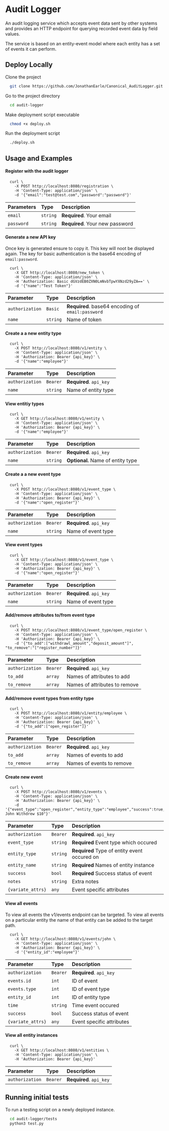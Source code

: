 
# Audit Logger

An audit logging service which accepts event data 
sent by other systems and provides an HTTP endpoint 
for querying recorded event data by field values.

The service is based on an entity-event model where each 
entity has a set of events it can perform.



## Deploy Locally

Clone the project

```bash
  git clone https://github.com/JonathanEarle/Canonical_AuditLogger.git
```

Go to the project directory

```bash
  cd audit-logger
```

Make deployment script executable

```bash
  chmod +x deploy.sh
```

Run the deployment script

```bash
  ./deploy.sh
```


## Usage and Examples

#### Register with the audit logger

```http
  curl \
    -X POST http://localhost:8080/registration \
    -H 'Content-Type: application/json' \
    -d '{"email":"test@test.com","password":"password"}'
```

| Parameters| Type     | Description                |
| :-------- | :------- | :------------------------- |
| `email` | `string` | **Required**. Your email |
| `password` | `string` | **Required**. Your new password |



#### Generate a new API key

Once key is generated ensure to copy it. This key will noot be displayed again.
The key for basic authentication is the base64 encoding of `email:password`.

```http
  curl \
    -X GET http://localhost:8080/new_token \
    -H 'Content-Type: application/json' \
    -H 'Authorization: Basic dGVzdEB0ZXN0LmNvbTpwYXNzd29yZA==' \
    -d '{"name":"Test Token"}' 
```

| Parameter | Type     | Description                       |
| :-------- | :------- | :-------------------------------- |
| `authorization`      | `Basic` | **Required**. base64 encoding of `email:password` |
| `name`      | `string` | Name of token |


#### Create a a new entity type

```http
  curl \
    -X POST http://localhost:8080/v1/entity \
    -H 'Content-Type: application/json' \
    -H 'Authorization: Bearer {api_key}' \
    -d '{"name":"employee"}' 
```

| Parameter | Type     | Description                       |
| :-------- | :------- | :-------------------------------- |
| `authorization`      | `Bearer` | **Required**. `api_key` |
| `name`      | `string` | Name of entity type |

#### View entitiy types

```http
  curl \
    -X GET http://localhost:8080/v1/entity \
    -H 'Content-Type: application/json' \
    -H 'Authorization: Bearer {api_key}' \
    -d '{"name":"employee"}' 
```

| Parameter | Type     | Description                       |
| :-------- | :------- | :-------------------------------- |
| `authorization`      | `Bearer` | **Required**. `api_key` |
| `name`      | `string` | **Optional.** Name of entity type |



#### Create a a new event type

```http
  curl \
    -X POST http://localhost:8080/v1/event_type \
    -H 'Content-Type: application/json' \
    -H 'Authorization: Bearer {api_key}' \
    -d '{"name":"open_register"}' 
```

| Parameter | Type     | Description                       |
| :-------- | :------- | :-------------------------------- |
| `authorization`      | `Bearer` | **Required**. `api_key` |
| `name`      | `string` | Name of event type |

#### View event types

```http
  curl \
    -X GET http://localhost:8080/v1/event_type \
    -H 'Content-Type: application/json' \
    -H 'Authorization: Bearer {api_key}' \
    -d '{"name":"open_register"}' 
```

| Parameter | Type     | Description                       |
| :-------- | :------- | :-------------------------------- |
| `authorization`      | `Bearer` | **Required**. `api_key` |
| `name`      | `string` | Name of event type |



#### Add/remove attributes to/from event type

```http
  curl \
    -X POST http://localhost:8080/v1/event_type/open_register \
    -H 'Content-Type: application/json' \
    -H 'Authorization: Bearer {api_key}' \
    -d '{"to_add":["withdrawl_amount","deposit_amount"]", "to_remove":"["register_number"]}' 
```

| Parameter | Type     | Description                       |
| :-------- | :------- | :-------------------------------- |
| `authorization`      | `Bearer` | **Required**. `api_key` |
| `to_add`      | `array` | Names of attributes to add |
| `to_remove`      | `array` | Names of attributes to remove |


#### Add/remove event types from entity type

```http
  curl \
    -X POST http://localhost:8080/v1/entity/employee \
    -H 'Content-Type: application/json' \
    -H 'Authorization: Bearer {api_key}' \
    -d '{"to_add":["open_register"]}' 
```

| Parameter | Type     | Description                       |
| :-------- | :------- | :-------------------------------- |
| `authorization`      | `Bearer` | **Required**. `api_key` |
| `to_add`      | `array` | Names of events to add |
| `to_remove`      | `array` | Names of events to remove |


#### Create new event

```http
  curl \
    -X POST http://localhost:8080/v1/events \
    -H 'Content-Type: application/json' \
    -H 'Authorization: Bearer {api_key}' \
    -d '{"event_type":"open_register","entity_type":"employee","success":true,"withdrawl_amount":10,"entity_name":"john","notes":"Employee John Withdrew $10"}' 
```

| Parameter | Type     | Description                       |
| :-------- | :------- | :-------------------------------- |
| `authorization`      | `Bearer` | **Required**. `api_key` |
| `event_type`      | `string` |  **Required** Event type which occured |
| `entity_type`      | `string` |  **Required** Type of entity event occured on |
| `entity_name`      | `string` |  **Required** Names of entity instance |
| `success`      | `bool` |  **Required** Success status of event |
| `notes`      | `string` |  Extra notes |
| `{variate_attrs}`      | `any` | Event specific attributes |



#### View all events

To view all events the v1/events endpoint can be targeted.
To view all events on a particular entity the name of that entity can be added to the target path.

```http
  curl \
    -X GET http://localhost:8080/v1/events/john \
    -H 'Content-Type: application/json' \
    -H 'Authorization: Bearer {api_key}' \
    -d '{"entity_id":"employee"}' 
```

| Parameter | Type     | Description                       |
| :-------- | :------- | :-------------------------------- |
| `authorization`      | `Bearer` | **Required**. `api_key` |
| `events.id`      | `int` | ID of event |
| `events.type`      | `int` | ID of event type |
| `entity_id`      | `int` | ID of entity type |
| `time`      | `string` | Time event occured |
| `success`      | `bool` | Success status of event |
| `{variate_attrs}`      | `any` | Event specific attributes |

#### View all entity instances

```http
  curl \
    -X GET http://localhost:8080/v1/entities \
    -H 'Content-Type: application/json' \
    -H 'Authorization: Bearer {api_key}'
```

| Parameter | Type     | Description                       |
| :-------- | :------- | :-------------------------------- |
| `authorization`      | `Bearer` | **Required**. `api_key` |






## Running initial tests

To run a testing script on a newly deployed instance.

```bash
  cd audit-logger/tests
  python3 test.py
```

